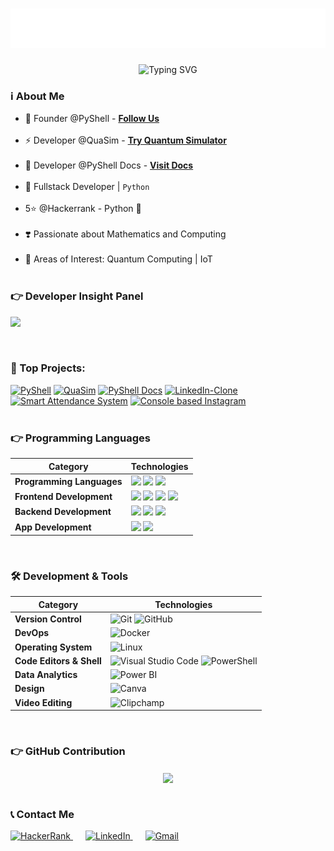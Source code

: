 <!-- Ansh Soni -->
<h1 align="center">
  <img src="https://raw.githubusercontent.com/AnshMNSoni/anshmnsoni/main/name.svg" alt="Ansh Soni" />
</h1>

<!--Dyanamic Writing -->
<p align="center">
  <img src="https://readme-typing-svg.herokuapp.com?font=Fira+Code&duration=3000&pause=1000&color=36BCF7&center=true&vCenter=true&width=500&lines=Welcome+to+my+GitHub+Profile!;I+am+Ansh+Soni+🧑‍💻;App+Developer+📱;Django+Enthusiast+🌐;Tech+Explorer+%7C+Lifelong+Learner+🚀;Let's+build+something+amazing+💡" alt="Typing SVG" />
</p>

<!-- About My Self -->
<h3>ℹ️ About Me</h3>

- 👤 Founder @PyShell - **[Follow Us](https://linkedin.com/company/py-shell)**<br/><br/>
- ⚡ Developer @QuaSim - **[Try Quantum Simulator](https://v0-python-circuit-simulator.vercel.app/)**<br/><br/>
- 📝 Developer @PyShell Docs - **[Visit Docs](https://pyshelldocs.netlify.app/)**<br/><br/>
- 💪 Fullstack Developer | `Python`<br/><br/>
- 5⭐ @Hackerrank - Python 🐍<br/><br/>
- ❣️ Passionate about Mathematics and Computing<br/><br/>
- 📍 Areas of Interest: Quantum Computing | IoT<br/><br/>

### 👉 Developer Insight Panel

<p align="Left">
  <img src="https://github-profile-trophy.vercel.app/?username=AnshMNSoni&theme=monokai&no-frame=true&title=Stars,Followers,Commit,Repositories&column=6&margin-w=10&margin-h=15" />
</p>
<br/>

### 💪 Top Projects:

[![PyShell](https://github-readme-stats.vercel.app/api/pin/?username=AnshMNSoni&repo=pyshell&theme=github_dark)](https://github.com/AnshMNSoni/PyShell.git)
[![QuaSim](https://github-readme-stats.vercel.app/api/pin/?username=AnshMNSoni&repo=QuaSim&theme=github_dark)](https://github.com/AnshMNSoni/QuaSim.git)
[![PyShell Docs](https://github-readme-stats.vercel.app/api/pin/?username=AnshMNSoni&repo=pyshell-docs&theme=github_dark)](https://github.com/AnshMNSoni/PyShell-Docs.git)
[![LinkedIn-Clone](https://github-readme-stats.vercel.app/api/pin/?username=AnshMNSoni&repo=LinkedIn-Clone&theme=github_dark)](https://github.com/AnshMNSoni/LinkedIn-Clone.git)
[![Smart Attendance System](https://github-readme-stats.vercel.app/api/pin/?username=AnshMNSoni&repo=Smart-Attendance-System&theme=github_dark)](https://github.com/AnshMNSoni/Smart-Attendance-System.git)
[![Console based Instagram](https://github-readme-stats.vercel.app/api/pin/?username=AnshMNSoni&repo=Console-Based-Instagram&theme=github_dark)](https://github.com/AnshMNSoni/Console-Based-Instagram.git)
<br/><br/>

### 👉 Programming Languages

| **Category**         | **Technologies** |
|----------------------|-----------------|
| **Programming Languages** | <img src="https://skillicons.dev/icons?i=python" />  <img src="https://skillicons.dev/icons?i=java" /> <img src="https://skillicons.dev/icons?i=c" /> |
| **Frontend Development** | <img src="https://skillicons.dev/icons?i=html" /> <img src="https://skillicons.dev/icons?i=css" /> <img src="https://skillicons.dev/icons?i=tailwindcss" /> <img src="https://skillicons.dev/icons?i=bootstrap" />|
| **Backend Development** | <img src="https://skillicons.dev/icons?i=django" /> <img src="https://skillicons.dev/icons?i=flask" /> <img src="https://skillicons.dev/icons?i=mysql" /> |
| **App Development** | <img src="https://skillicons.dev/icons?i=dart" /> <img src="https://skillicons.dev/icons?i=flutter" /> |
<br/>

### 🛠️ **Development & Tools**  

| **Category** | **Technologies** |
|-------------|-----------------|
| **Version Control** | ![Git](https://img.shields.io/badge/Git-F05032?style=for-the-badge&logo=git&logoColor=white) ![GitHub](https://img.shields.io/badge/GitHub-181717?style=for-the-badge&logo=github&logoColor=white) |
| **DevOps** | ![Docker](https://img.shields.io/badge/Docker-2496ED?style=for-the-badge&logo=docker&logoColor=white) |
| **Operating System** | ![Linux](https://img.shields.io/badge/Linux-000000?style=for-the-badge&logo=linux&logoColor=white) |
| **Code Editors & Shell** | ![Visual Studio Code](https://img.shields.io/badge/Visual_Studio_Code-007ACC?style=for-the-badge&logo=visual-studio-code&logoColor=white) ![PowerShell](https://img.shields.io/badge/PowerShell-FF69B4?style=for-the-badge&logo=powershell&logoColor=white) |
| **Data Analytics** | ![Power BI](https://img.shields.io/badge/Power_BI-F2C811?style=for-the-badge&logo=power-bi&logoColor=black) |
| **Design** | ![Canva](https://img.shields.io/badge/Canva-00C4CC?style=for-the-badge&logo=canva&logoColor=white) |
| **Video Editing** | ![Clipchamp](https://img.shields.io/badge/Clipchamp-9146FF?style=for-the-badge&logo=clipchamp&logoColor=white) |
<br/>

### 👉 GitHub Contribution

<div align="center">
    <a href="https://github.com/AnshMNSoni">
    	<img align="center" src="https://github-readme-activity-graph.vercel.app/graph?username=AnshMNSoni&bg_color=0D1117&color=9a11d9&line=11a0d9&point=C1F7D0&hide_border=true">
    </a>
</div><br/>

### 📞 Contact Me

<p align="left">
  <a href="https://www.hackerrank.com/profile/anshsoni702" target="_blank" style="margin-right: 10px;">
    <img src="https://img.shields.io/badge/HackerRank-2EC866?style=for-the-badge&logo=HackerRank&logoColor=white" alt="HackerRank" />
  </a>
  <a href="https://www.linkedin.com/in/anshmnsoni" target="_blank" style="margin: 0 10px;">
    <img src="https://img.shields.io/badge/LinkedIn-0077B5?style=for-the-badge&logo=LinkedIn&logoColor=white" alt="LinkedIn" />
  </a>
  <a href="mailto:ansh.mn.soni7505@gmail.com" target="_blank" style="margin-left: 10px;">
    <img src="https://img.shields.io/badge/Email-D14836?style=for-the-badge&logo=Gmail&logoColor=white" alt="Gmail" />
  </a>
</p>

<!-- Thankyou -->


